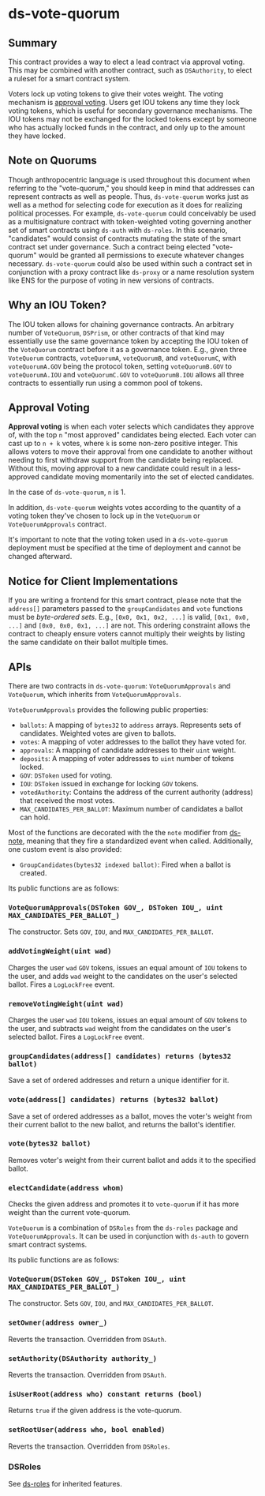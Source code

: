 # ds-vote-quorum

## Summary

This contract provides a way to elect a lead contract via approval voting.
This may be combined with another contract, such as `DSAuthority`, to elect a
ruleset for a smart contract system.

Voters lock up voting tokens to give their votes weight. The voting mechanism is
[approval voting](https://en.wikipedia.org/wiki/Approval_voting). Users get IOU
tokens any time they lock voting tokens, which is useful for secondary governance mechanisms.
The IOU tokens may not be exchanged for the locked tokens except by someone who
has actually locked funds in the contract, and only up to the amount they have locked.

## Note on Quorums

Though anthropocentric language is used throughout this document when referring
to the "vote-quorum," you should keep in mind that addresses can represent contracts
as well as people. Thus, `ds-vote-quorum` works just as well as a method for selecting
code for execution as it does for realizing political processes. For example,
`ds-vote-quorum` could conceivably be used as a multisignature contract with
token-weighted voting governing another set of smart contracts using `ds-auth`
with `ds-roles`. In this scenario, "candidates" would consist of contracts
mutating the state of the smart contract set under governance. Such a contract
being elected "vote-quorum" would be granted all permissions to execute whatever
changes necessary. `ds-vote-quorum` could also be used within such a contract
set in conjunction with a proxy contract like `ds-proxy` or a name resolution
system like ENS for the purpose of voting in new versions of contracts.


## Why an IOU Token?

The IOU token allows for chaining governance contracts. An arbitrary number of
`VoteQuorum`, `DSPrism`, or other contracts of that kind may essentially use the
same governance token by accepting the IOU token of the `VoteQuorum` contract
before it as a governance token. E.g., given three `VoteQuorum` contracts,
`voteQuorumA`, `voteQuorumB`, and `voteQuorumC`, with `voteQuorumA.GOV` being the protocol token,
setting `voteQuorumB.GOV` to `voteQuorumA.IOU` and `voteQuorumC.GOV` to `voteQuorumB.IOU` allows all
three contracts to essentially run using a common pool of tokens.


## Approval Voting

**Approval voting** is when each voter selects which candidates they approve of,
with the top `n` "most approved" candidates being elected. Each voter can cast
up to `n + k` votes, where `k` is some non-zero positive integer. This allows
voters to move their approval from one candidate to another without needing to
first withdraw support from the candidate being replaced. Without this, moving
approval to a new candidate could result in a less-approved candidate moving
momentarily into the set of elected candidates.

In the case of `ds-vote-quorum`, `n` is 1.

In addition, `ds-vote-quorum` weights votes according to the quantity of a voting
token they've chosen to lock up in the `VoteQuorum` or `VoteQuorumApprovals` contract.

It's important to note that the voting token used in a `ds-vote-quorum` deployment
must be specified at the time of deployment and cannot be changed afterward.



## Notice for Client Implementations

If you are writing a frontend for this smart contract, please note that the
`address[]` parameters passed to the `groupCandidates` and `vote` functions must be
_byte-ordered sets_. E.g., `[0x0, 0x1, 0x2, ...]` is valid, `[0x1, 0x0, ...]`
and `[0x0, 0x0, 0x1, ...]` are not. This ordering constraint allows the contract
to cheaply ensure voters cannot multiply their weights by listing the same
candidate on their ballot multiple times.


## APIs

There are two contracts in `ds-vote-quorum`: `VoteQuorumApprovals` and `VoteQuorum`, which
inherits from `VoteQuorumApprovals`.

`VoteQuorumApprovals` provides the following public properties:

- `ballots`: A mapping of `bytes32` to `address` arrays. Represents sets of
  candidates. Weighted votes are given to ballots.
- `votes`: A mapping of voter addresses to the ballot they have voted for.
- `approvals`: A mapping of candidate addresses to their `uint` weight.
- `deposits`: A mapping of voter addresses to `uint` number of tokens locked.
- `GOV`: `DSToken` used for voting.
- `IOU`: `DSToken` issued in exchange for locking `GOV` tokens.
- `votedAuthority`: Contains the address of the current authority (address) that received the most votes.
- `MAX_CANDIDATES_PER_BALLOT`: Maximum number of candidates a ballot can hold.

Most of the functions are decorated with the the `note` modifier from [ds-note](https://github.com/dapphub/ds-note), meaning that they fire a standardized event when called. Additionally, one custom event is also provided:

- `GroupCandidates(bytes32 indexed ballot)`: Fired when a ballot is created.

Its public functions are as follows:

### `VoteQuorumApprovals(DSToken GOV_, DSToken IOU_, uint MAX_CANDIDATES_PER_BALLOT_)`

The constructor.  Sets `GOV`, `IOU`, and `MAX_CANDIDATES_PER_BALLOT`.


### `addVotingWeight(uint wad)`

Charges the user `wad` `GOV` tokens, issues an equal amount of `IOU` tokens to
the user, and adds `wad` weight to the candidates on the user's selected ballot.
Fires a `LogLockFree` event.


### `removeVotingWeight(uint wad)`

Charges the user `wad` `IOU` tokens, issues an equal amount of `GOV` tokens to
the user, and subtracts `wad` weight from the candidates on the user's selected
ballot. Fires a `LogLockFree` event.


### `groupCandidates(address[] candidates) returns (bytes32 ballot)`

Save a set of ordered addresses and return a unique identifier for it.


### `vote(address[] candidates) returns (bytes32 ballot)`

Save a set of ordered addresses as a ballot, moves the voter's weight from their
current ballot to the new ballot, and returns the ballot's identifier.


### `vote(bytes32 ballot)`

Removes voter's weight from their current ballot and adds it to the specified
ballot.


### `electCandidate(address whom)`

Checks the given address and promotes it to `vote-quorum` if it has more weight than
the current vote-quorum.


`VoteQuorum` is a combination of `DSRoles` from the `ds-roles` package and
`VoteQuorumApprovals`. It can be used in conjunction with `ds-auth` to govern smart
contract systems.

Its public functions are as follows:


### `VoteQuorum(DSToken GOV_, DSToken IOU_, uint MAX_CANDIDATES_PER_BALLOT_)`

The constructor.  Sets `GOV`, `IOU`, and `MAX_CANDIDATES_PER_BALLOT`.

### `setOwner(address owner_)`

Reverts the transaction. Overridden from `DSAuth`.

### `setAuthority(DSAuthority authority_)`

Reverts the transaction. Overridden from `DSAuth`.


### `isUserRoot(address who) constant returns (bool)`

Returns `true` if the given address is the vote-quorum.


### `setRootUser(address who, bool enabled)`

Reverts the transaction. Overridden from `DSRoles`.

### DSRoles

See [ds-roles](https://github.com/reflexer-labs/ds-roles) for inherited features.
